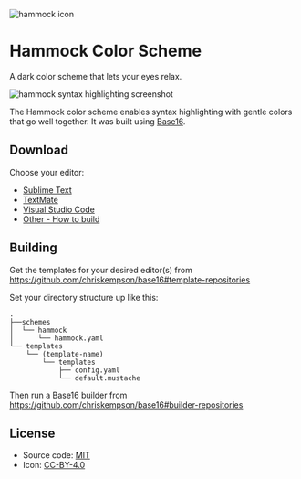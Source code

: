 ![hammock icon](https://alanlynn.github.io/hammock/icon.png)

# Hammock Color Scheme

A dark color scheme that lets your eyes relax.

![hammock syntax highlighting screenshot](https://alanlynn.github.io/hammock/screenshot.png)

The Hammock color scheme enables syntax highlighting with gentle colors that go well together. It was built using [Base16](https://github.com/chriskempson/base16).


## Download

Choose your editor:
* [Sublime Text](https://github.com/AlanLynn/hammock-sublime-textmate)
* [TextMate](https://github.com/AlanLynn/hammock-sublime-textmate)
* [Visual Studio Code](https://github.com/AlanLynn/hammock-vscode)
* [Other - How to build](#building)


## Building

Get the templates for your desired editor(s) from https://github.com/chriskempson/base16#template-repositories

Set your directory structure up like this:

```
.
├──schemes
│  └── hammock
│      └── hammock.yaml
└── templates
    └── (template-name)
        └── templates
            ├── config.yaml
            └── default.mustache
```

Then run a Base16 builder from https://github.com/chriskempson/base16#builder-repositories


## License

* Source code: [MIT](https://choosealicense.com/licenses/mit/)
* Icon: [CC-BY-4.0](https://choosealicense.com/licenses/cc-by-4.0/)
